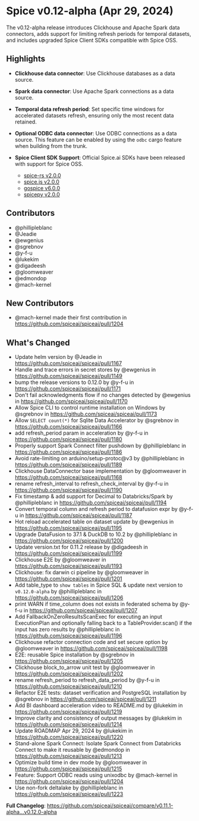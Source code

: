 # Spice v0.12-alpha (Apr 29, 2024)

The v0.12-alpha release introduces Clickhouse and Apache Spark data connectors, adds support for limiting refresh periods for temporal datasets, and includes upgraded Spice Client SDKs compatible with Spice OSS.

## Highlights

- **Clickhouse data connector**: Use Clickhouse databases as a data source.

- **Spark data connector**: Use Apache Spark connections as a data source.

- **Temporal data refresh period**: Set specific time windows for accelerated datasets refresh, ensuring only the most recent data retained.

- **Optional ODBC data connector**: Use ODBC connections as a data source. This feature can be enabled by using the `odbc` cargo feature when building from the trunk.

- **Spice Client SDK Support**: Official Spice.ai SDKs have been released with support for Spice OSS.
  - [spice-rs v2.0.0](https://github.com/spiceai/spice-rs/releases/tag/v2.0.0)
  - [spice.js v2.0.0](https://github.com/spiceai/spice.js/releases/tag/v2.0.0)
  - [gospice v6.0.0](https://github.com/spiceai/gospice/releases/tag/v6.0.0)
  - [spicepy v2.0.0](https://github.com/spiceai/spicepy/releases/tag/v2.0.0)

## Contributors

- @phillipleblanc
- @Jeadie
- @ewgenius
- @sgrebnov
- @y-f-u
- @lukekim
- @digadeesh
- @gloomweaver
- @edmondop
- @mach-kernel

## New Contributors

* @mach-kernel made their first contribution in https://github.com/spiceai/spiceai/pull/1204

## What's Changed

* Update helm version by @Jeadie in https://github.com/spiceai/spiceai/pull/1167
* Handle and trace errors in secret stores by @ewgenius in https://github.com/spiceai/spiceai/pull/1149
* bump the release versions to 0.12.0 by @y-f-u in https://github.com/spiceai/spiceai/pull/1171
* Don't fail acknowledgments flow if no changes detected by @ewgenius in https://github.com/spiceai/spiceai/pull/1170
* Allow Spice CLI to control runtime installation on Windows by @sgrebnov in https://github.com/spiceai/spiceai/pull/1173
* Allow `SELECT count(*)` for Sqlite Data Accelerator by @sgrebnov in https://github.com/spiceai/spiceai/pull/1166
* add refresh_period param in acceleration by @y-f-u in https://github.com/spiceai/spiceai/pull/1180
* Properly support Spark Connect filter pushdown by @phillipleblanc in https://github.com/spiceai/spiceai/pull/1186
* Avoid rate-limiting on arduino/setup-protoc@v3 by @phillipleblanc in https://github.com/spiceai/spiceai/pull/1189
* Clickhouse DataConnector base implementation by @gloomweaver in https://github.com/spiceai/spiceai/pull/1168
* rename refresh_interval to refresh_check_interval by @y-f-u in https://github.com/spiceai/spiceai/pull/1190
* Fix timestamp & add support for Decimal to Databricks/Spark by @phillipleblanc in https://github.com/spiceai/spiceai/pull/1194
* Convert temporal column and refresh period to datafusion expr by @y-f-u in https://github.com/spiceai/spiceai/pull/1187
* Hot reload accelerated table on dataset update by @ewgenius in https://github.com/spiceai/spiceai/pull/1195
* Upgrade DataFusion to 37.1 & DuckDB to 10.2 by @phillipleblanc in https://github.com/spiceai/spiceai/pull/1200
* Update version.txt for 0.11.2 release by @digadeesh in https://github.com/spiceai/spiceai/pull/1199
* Clickhouse E2E by @gloomweaver in https://github.com/spiceai/spiceai/pull/1193
* Clickhouse: fix darwin ci pipeline by @gloomweaver in https://github.com/spiceai/spiceai/pull/1201
* Add table_type to `show tables` in Spice SQL & update next version to `v0.12.0-alpha` by @phillipleblanc in https://github.com/spiceai/spiceai/pull/1206
* print WARN if time_column does not exists in federated schema by @y-f-u in https://github.com/spiceai/spiceai/pull/1207
* Add FallbackOnZeroResultsScanExec for executing an input ExecutionPlan and optionally falling back to a TableProvider.scan() if the input has zero results by @phillipleblanc in https://github.com/spiceai/spiceai/pull/1196
* Clickhouse refactor connection code and set secure option by @gloomweaver in https://github.com/spiceai/spiceai/pull/1198
* E2E: reusable Spice installation by @sgrebnov in https://github.com/spiceai/spiceai/pull/1205
* Clickhouse block_to_arrow unit test by @gloomweaver in https://github.com/spiceai/spiceai/pull/1202
* rename refresh_period to refresh_data_period by @y-f-u in https://github.com/spiceai/spiceai/pull/1210
* Refactor E2E tests: dataset verification and PostgreSQL installation by @sgrebnov in https://github.com/spiceai/spiceai/pull/1211
* Add BI dashboard acceleration video to README.md by @lukekim in https://github.com/spiceai/spiceai/pull/1219
* Improve clarity and consistency of output messages by @lukekim in https://github.com/spiceai/spiceai/pull/1214
* Update ROADMAP Apr 29, 2024 by @lukekim in https://github.com/spiceai/spiceai/pull/1220
* Stand-alone Spark Connect: Isolate Spark Connect from Databricks Connect to make it reusable by @edmondop in https://github.com/spiceai/spiceai/pull/1213
* Optimize build time in dev mode by @gloomweaver in https://github.com/spiceai/spiceai/pull/1215
* Feature: Support ODBC reads using unixodbc by @mach-kernel in https://github.com/spiceai/spiceai/pull/1204
* Use non-fork deltalake by @phillipleblanc in https://github.com/spiceai/spiceai/pull/1223

**Full Changelog**: https://github.com/spiceai/spiceai/compare/v0.11.1-alpha...v0.12.0-alpha
